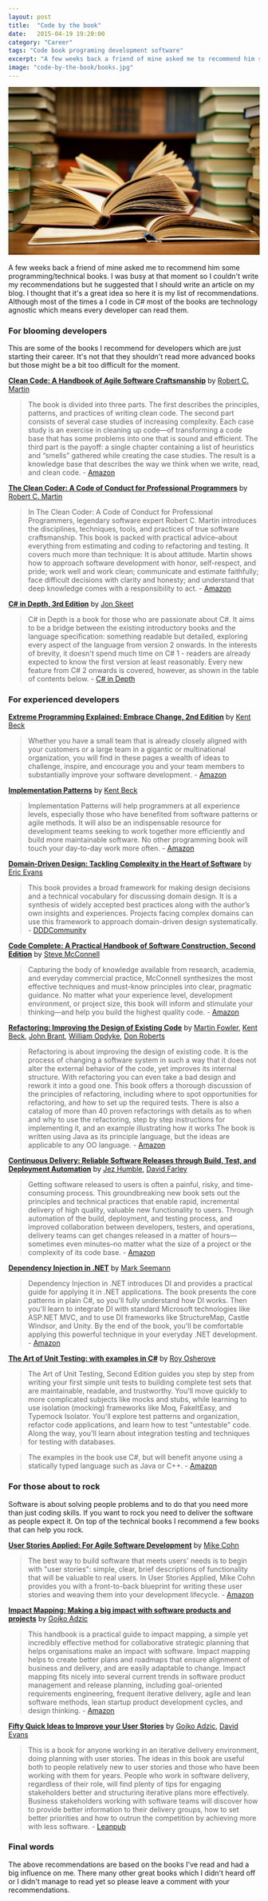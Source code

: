 ```yaml
---
layout: post
title:  "Code by the book"
date:   2015-04-19 19:20:00
category: "Career"
tags: "Code book programing development software"
excerpt: "A few weeks back a friend of mine asked me to recommend him some programming/technical books. I was busy at that moment so I couldn't write my recommendations but he suggested that I should write an article on my blog. I thought that it's a great idea so here it is my list of recommendations. Although most of the times a I code in C# most of the books are technology agnostic which means every developer can read them."
image: "code-by-the-book/books.jpg"
---
```


<img src="/assets/images/posts/code-by-the-book/books.jpg" alt="Code by the book" title="Code by the book" class="img-responsive">

<p class="dropcap">A few weeks back a friend of mine asked me to recommend him some programming/technical books. I was busy at that moment so I couldn't write my recommendations but he suggested that I should write an article on my blog. I thought that it's a great idea so here it is my list of recommendations. Although most of the times a I code in C# most of the books are technology agnostic which means every developer can read them.</p>

### For blooming developers ###

This are some of the books I recommend for developers which are just starting their career. It's not that they shouldn't read more advanced books but those might be a bit too difficult for the moment.

**[Clean Code: A Handbook of Agile Software Craftsmanship](http://www.amazon.com/Clean-Code-Handbook-Software-Craftsmanship/dp/0132350882)** by [Robert C. Martin](http://www.amazon.com/Robert-C.-Martin/e/B000APG87E/ref=dp_byline_cont_book_1)

> The book is divided into three parts. The first describes the principles, patterns, and practices of writing clean code. The second part consists of several case studies of increasing complexity. Each case study is an exercise in cleaning up code—of transforming a code base that has some problems into one that is sound and efficient. The third part is the payoff: a single chapter containing a list of heuristics and “smells” gathered while creating the case studies. The result is a knowledge base that describes the way we think when we write, read, and clean code. - [Amazon](http://www.amazon.com/Clean-Code-Handbook-Software-Craftsmanship/dp/0132350882) 

**[The Clean Coder: A Code of Conduct for Professional Programmers](http://www.amazon.com/The-Clean-Coder-Professional-Programmers/dp/0137081073)** by [Robert C. Martin](http://www.amazon.com/Robert-C.-Martin/e/B000APG87E/ref=dp_byline_cont_book_1)

>In The Clean Coder: A Code of Conduct for Professional Programmers, legendary software expert Robert C. Martin introduces the disciplines, techniques, tools, and practices of true software craftsmanship. This book is packed with practical advice–about everything from estimating and coding to refactoring and testing. It covers much more than technique: It is about attitude. Martin shows how to approach software development with honor, self-respect, and pride; work well and work clean; communicate and estimate faithfully; face difficult decisions with clarity and honesty; and understand that deep knowledge comes with a responsibility to act. - [Amazon](http://www.amazon.com/The-Clean-Coder-Professional-Programmers/dp/0137081073)

**[C# in Depth, 3rd Edition](http://www.amazon.com/Depth-3rd-Edition-Jon-Skeet/dp/161729134X)** by [Jon Skeet](http://www.amazon.com/Jon-Skeet/e/B001JP0M8K/ref=dp_byline_cont_book_1)

>C# in Depth is a book for those who are passionate about C#. It aims to be a bridge between the existing introductory books and the language specification: something readable but detailed, exploring every aspect of the language from version 2 onwards. In the interests of brevity, it doesn't spend much time on C# 1 - readers are already expected to know the first version at least reasonably. Every new feature from C# 2 onwards is covered, however, as shown in the table of contents below. - [C# in Depth](http://csharpindepth.com/)

### For experienced developers ###

**[Extreme Programming Explained: Embrace Change, 2nd Edition](http://www.amazon.com/Extreme-Programming-Explained-Embrace-Change/dp/0321278658/ref=sr_1_1?s=books&ie=UTF8&qid=1425475655&sr=1-1&keywords=extreme+programming)** by [Kent Beck](http://www.amazon.com/Kent-Beck/e/B000APC0EY/ref=dp_byline_cont_book_1)

> Whether you have a small team that is already closely aligned with your customers or a large team in a gigantic or multinational organization, you will find in these pages a wealth of ideas to challenge, inspire, and encourage you and your team members to substantially improve your software development. - [Amazon](http://www.amazon.com/Extreme-Programming-Explained-Embrace-Change/dp/0321278658/ref=sr_1_1?s=books&ie=UTF8&qid=1425475655&sr=1-1&keywords=extreme+programming)

**[Implementation Patterns](http://www.amazon.com/Implementation-Patterns-Kent-Beck/dp/0321413091/ref=sr_1_1?s=books&ie=UTF8&qid=1425475615&sr=1-1&keywords=implementation+patterns)** by [Kent Beck](http://www.amazon.com/Kent-Beck/e/B000APC0EY/ref=dp_byline_cont_book_1)

> Implementation Patterns will help programmers at all experience levels, especially those who have benefited from software patterns or agile methods. It will also be an indispensable resource for development teams seeking to work together more efficiently and build more maintainable software. No other programming book will touch your day-to-day work more often. - [Amazon](http://www.amazon.com/Implementation-Patterns-Kent-Beck/dp/0321413091/ref=sr_1_1?s=books&ie=UTF8&qid=1425475615&sr=1-1&keywords=implementation+patterns)

**[Domain-Driven Design: Tackling Complexity in the Heart of Software](http://www.amazon.com/Domain-Driven-Design-Tackling-Complexity-Software/dp/0321125215/ref=sr_1_1?s=books&ie=UTF8&qid=1425475783&sr=1-1&keywords=domain+driven+design)** by [Eric Evans](http://www.amazon.com/Eric-Evans/e/B001KDCO2I/ref=dp_byline_cont_book_1)

> This book provides a broad framework for making design decisions and a technical vocabulary for discussing domain design. It is a synthesis of widely accepted best practices along with the author’s own insights and experiences. Projects facing complex domains can use this framework to approach domain-driven design systematically. - [DDDCommunity](http://dddcommunity.org/book/evans_2003/)

**[Code Complete: A Practical Handbook of Software Construction, Second Edition](http://www.amazon.com/Code-Complete-Practical-Handbook-Construction/dp/0735619670/ref=sr_1_sc_1?s=books&ie=UTF8&qid=1425475928&sr=1-1-spell&keywords=code+comoplete)** by [Steve McConnell](http://www.amazon.com/Steve-McConnell/e/B000APETRK/ref=dp_byline_cont_book_1)

> Capturing the body of knowledge available from research, academia, and everyday commercial practice, McConnell synthesizes the most effective techniques and must-know principles into clear, pragmatic guidance. No matter what your experience level, development environment, or project size, this book will inform and stimulate your thinking—and help you build the highest quality code. - [Amazon](http://www.amazon.com/Code-Complete-Practical-Handbook-Construction/dp/0735619670/ref=sr_1_sc_1?s=books&ie=UTF8&qid=1425475928&sr=1-1-spell&keywords=code+comoplete)

**[Refactoring: Improving the Design of Existing Code](http://www.amazon.com/Refactoring-Improving-Design-Existing-Code/dp/0201485672/ref=sr_1_1?s=books&ie=UTF8&qid=1429428810&sr=1-1&keywords=refactoring+martin+fowler)** by [Martin Fowler](http://www.amazon.com/Martin-Fowler/e/B000AQ6PGM/ref=dp_byline_cont_book_1), [Kent Beck](http://www.amazon.com/Kent-Beck/e/B000APC0EY/ref=dp_byline_cont_book_2), [John Brant](http://www.amazon.com/s/ref=dp_byline_sr_book_3?ie=UTF8&field-author=John+Brant&search-alias=books&text=John+Brant&sort=relevancerank), [William Opdyke](http://www.amazon.com/s/ref=dp_byline_sr_book_4?ie=UTF8&field-author=William+Opdyke&search-alias=books&text=William+Opdyke&sort=relevancerank), [Don Roberts](http://www.amazon.com/s/ref=dp_byline_sr_book_5?ie=UTF8&field-author=Don+Roberts&search-alias=books&text=Don+Roberts&sort=relevancerank)

> Refactoring is about improving the design of existing code. It is the process of changing a software system in such a way that it does not alter the external behavior of the code, yet improves its internal structure. With refactoring you can even take a bad design and rework it into a good one. This book offers a thorough discussion of the principles of refactoring, including where to spot opportunities for refactoring, and how to set up the required tests. There is also a catalog of more than 40 proven refactorings with details as to when and why to use the refactoring, step by step instructions for implementing it, and an example illustrating how it works The book is written using Java as its principle language, but the ideas are applicable to any OO language. - [Amazon](http://www.amazon.com/Refactoring-Improving-Design-Existing-Code/dp/0201485672/ref=sr_1_1?s=books&ie=UTF8&qid=1429428810&sr=1-1&keywords=refactoring+martin+fowler)

**[Continuous Delivery: Reliable Software Releases through Build, Test, and Deployment Automation](http://www.amazon.com/Continuous-Delivery-Deployment-Automation-Addison-Wesley/dp/0321601912/ref=sr_1_1?s=books&ie=UTF8&qid=1425475911&sr=1-1&keywords=continuous+delivery)** by [Jez Humble](http://www.amazon.com/Jez-Humble/e/B003SNGS8E/ref=dp_byline_cont_book_1), [David Farley](http://www.amazon.com/David-Farley/e/B003VSTZ72/ref=dp_byline_cont_book_2)

> Getting software released to users is often a painful, risky, and time-consuming process.
This groundbreaking new book sets out the principles and technical practices that enable
rapid, incremental delivery of high quality, valuable new functionality to users. Through
automation of the build, deployment, and testing process, and improved collaboration between
developers, testers, and operations, delivery teams can get changes released in a matter of hours—
sometimes even minutes–no matter what the size of a project or the complexity of its code base. - [Amazon](http://www.amazon.com/Continuous-Delivery-Deployment-Automation-Addison-Wesley/dp/0321601912/ref=sr_1_1?s=books&ie=UTF8&qid=1425475911&sr=1-1&keywords=continuous+delivery)


**[Dependency Injection in .NET](http://www.amazon.com/Dependency-Injection-NET-Mark-Seemann/dp/1935182501/ref=sr_1_1?s=books&ie=UTF8&qid=1425475711&sr=1-1&keywords=dependency+injection)** by [Mark Seemann](http://www.amazon.com/Mark-Seemann/e/B004XYGMVK/ref=dp_byline_cont_book_1)

> Dependency Injection in .NET introduces DI and provides a practical guide for applying it in .NET applications. The book presents the core patterns in plain C#, so you'll fully understand how DI works. Then you'll learn to integrate DI with standard Microsoft technologies like ASP.NET MVC, and to use DI frameworks like StructureMap, Castle Windsor, and Unity. By the end of the book, you'll be comfortable applying this powerful technique in your everyday .NET development. - [Amazon](http://www.amazon.com/Dependency-Injection-NET-Mark-Seemann/dp/1935182501/ref=sr_1_1?s=books&ie=UTF8&qid=1425475711&sr=1-1&keywords=dependency+injection)

**[The Art of Unit Testing: with examples in C#](http://www.amazon.com/Art-Unit-Testing-examples/dp/1617290890/ref=sr_1_1?s=books&ie=UTF8&qid=1425475748&sr=1-1&keywords=the+art+of+unit+testing)** by [Roy Osherove](http://www.amazon.com/Roy-Osherove/e/B00D3VXAG4/ref=dp_byline_cont_book_1)

> The Art of Unit Testing, Second Edition guides you step by step from writing your first simple unit tests to building complete test sets that are maintainable, readable, and trustworthy. You'll move quickly to more complicated subjects like mocks and stubs, while learning to use isolation (mocking) frameworks like Moq, FakeItEasy, and Typemock Isolator. You'll explore test patterns and organization, refactor code applications, and learn how to test "untestable" code. Along the way, you'll learn about integration testing and techniques for testing with databases.

>The examples in the book use C#, but will benefit anyone using a statically typed language such as Java or C++. - [Amazon](http://www.amazon.com/Art-Unit-Testing-examples/dp/1617290890/ref=sr_1_1?s=books&ie=UTF8&qid=1425475748&sr=1-1&keywords=the+art+of+unit+testing)

### For those about to rock ###

Software is about solving people problems and to do that you need more than just coding skills. If you want to rock you need to deliver the software as people expect it. On top of the technical books I recommend a few books that can help you rock.

**[User Stories Applied: For Agile Software Development](http://www.amazon.com/User-Stories-Applied-Software-Development/dp/0321205685)** by [Mike Cohn](http://www.amazon.com/Mike-Cohn/e/B001H6MN56/ref=dp_byline_cont_book_1)

> The best way to build software that meets users' needs is to begin with "user stories": simple, clear, brief descriptions of functionality that will be valuable to real users. In User Stories Applied, Mike Cohn provides you with a front-to-back blueprint for writing these user stories and weaving them into your development lifecycle. - [Amazon](http://www.amazon.com/User-Stories-Applied-Software-Development/dp/0321205685)

**[Impact Mapping: Making a big impact with software products and projects](http://www.amazon.com/Impact-Mapping-software-products-projects-ebook/dp/B009KWDKVA)** by [Gojko Adzic](http://www.amazon.com/Gojko-Adzic/e/B004P9W8G6/ref=ntt_athr_dp_pel_1)

> This handbook is a practical guide to impact mapping, a simple yet incredibly effective method for collaborative strategic planning that helps organisations make an impact with software. Impact mapping helps to create better plans and roadmaps that ensure alignment of business and delivery, and are easily adaptable to change. Impact mapping fits nicely into several current trends in software product management and release planning, including goal-oriented requirements engineering, frequent iterative delivery, agile and lean software methods, lean startup product development cycles, and design thinking. - [Amazon](http://www.amazon.com/Impact-Mapping-software-products-projects-ebook/dp/B009KWDKVA)


**[Fifty Quick Ideas to Improve your User Stories](https://leanpub.com/50quickideas)** by [Gojko Adzic](https://leanpub.com/u/gojko), [David Evans](https://leanpub.com/u/davidevans_neuri)

> This is a book for anyone working in an iterative delivery environment, doing planning with user stories. The ideas in this book are useful both to people relatively new to user stories and those who have been working with them for years. People who work in software delivery, regardless of their role, will find plenty of tips for engaging stakeholders better and structuring iterative plans more effectively. Business stakeholders working with software teams will discover how to provide better information to their delivery groups, how to set better priorities and how to outrun the competition by achieving more with less software. - [Leanpub](https://leanpub.com/50quickideas)

### Final words ###
 
The above recommendations are based on the books I've read and had a big influence on me. There many other great books which I didn't heard off or I didn't manage to read yet so please leave a comment with your recommendations.